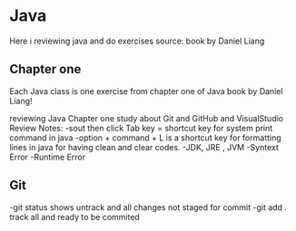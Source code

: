 # Java  
Here i reviewing java and do exercises 
source: book by Daniel Liang

## Chapter one
Each Java class is one exercise from chapter one of Java book by Daniel Liang!

reviewing Java Chapter one
study about Git and GitHub and VisualStudio
Review Notes: 
-sout then click Tab key = shortcut key for system print command in java
-option + command + L is a shortcut key for formatting lines in java for having clean and clear codes.
-JDK, JRE , JVM
-Syntext Error
-Runtime Error
## Git
-git status   shows untrack and all changes not staged for commit
-git add .     track all and ready to be commited